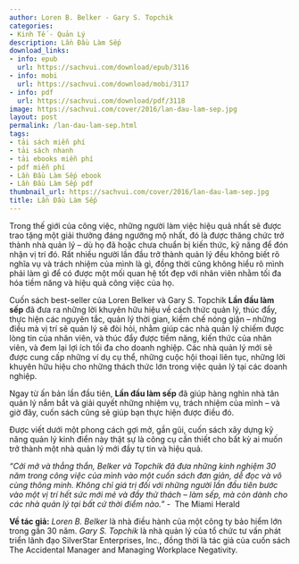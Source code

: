 ```yaml
---
author: Loren B. Belker - Gary S. Topchik
categories:
- Kinh Tế - Quản Lý
description: Lần Đầu Làm Sếp
download_links:
- info: epub
  url: https://sachvui.com/download/epub/3116
- info: mobi
  url: https://sachvui.com/download/mobi/3117
- info: pdf
  url: https://sachvui.com/download/pdf/3118
image: https://sachvui.com/cover/2016/lan-dau-lam-sep.jpg
layout: post
permalink: /lan-dau-lam-sep.html
tags:
- tải sách miễn phí
- tải sách nhanh
- tải ebooks miễn phí
- pdf miễn phí
- Lần Đầu Làm Sếp ebook
- Lần Đầu Làm Sếp pdf
thumbnail_url: https://sachvui.com/cover/2016/lan-dau-lam-sep.jpg
title: Lần Đầu Làm Sếp
---
```


 <div class="item-desc text-justify"> <p>Trong thế giới của công việc, những người làm việc hiệu quả nhất sẽ được trao tặng một giải thưởng đáng ngưỡng mộ nhất, đó là được thăng chức trở thành nhà quản lý – dù họ đã hoặc chưa chuẩn bị kiến thức, kỹ năng để đón nhận vị trí đó. Rất nhiều người lần đầu trở thành quản lý đều không biết rõ nghĩa vụ và trách nhiệm của mình là gì, đồng thời cũng không hiểu rõ mình phải làm gì để có được một mối quan hệ tốt đẹp với nhân viên nhằm tối đa hóa tiềm năng và hiệu quả công việc của họ.</p><p>Cuốn sách best-seller của Loren Belker và Gary S. Topchik <strong>Lần đầu làm sếp</strong> đã đưa ra những lời khuyên hữu hiệu về cách thức quản lý, thúc đẩy, thực hiện các nguyên tắc, quản lý thời gian, kiềm chế nóng giận – những điều mà vị trí sẽ quản lý sẽ đòi hỏi, nhằm giúp các nhà quản lý chiếm được lòng tin của nhân viên, và thúc đẩy được tiềm năng, kiến thức của nhân viên, và đem lại lợi ích tối đa cho doanh nghiệp. Các nhà quản lý mới sẽ được cung cấp những ví dụ cụ thể, những cuộc hội thoại liên tục, những lời khuyên hữu hiệu cho những thách thức lớn trong việc quản lý tại các doanh nghiệp.</p><p>Ngay từ ấn bản lần đầu tiên, <strong>Lần đầu làm sếp</strong> đã giúp hàng nghìn nhà tân quản lý nắm bắt và giải quyết những nhiệm vụ, trách nhiệm của mình – và giờ đây, cuốn sách cũng sẽ giúp bạn thực hiện được điều đó.</p><p>Được viết dưới một phong cách gợi mở, gần gũi, cuốn sách xây dựng kỹ năng quản lý kinh điển này thật sự là công cụ cần thiết cho bất kỳ ai muốn trở thành một nhà quản lý mới đầy tự tin và hiệu quả.</p><p><em>“Cởi mở và thẳng thắn, Belker và Topchik đã đưa những kinh nghiệm 30 năm trong công việc của mình vào một cuốn sách đơn giản, dễ đọc và vô cùng thông minh. Không chỉ giá trị đối với những người lần đầu tiên bước vào một vị trí hết sức mới mẻ và đầy thử thách – làm sếp, mà còn dành cho các nhà quản lý tại bất cứ thời điểm nào.”</em> -  The Miami Herald</p><p><strong>Về tác giả:</strong> <em>Loren B. Belker</em> là nhà điều hành của một công ty bảo hiểm lớn trong gần 30 năm. <em>Gary S. Topchik</em> là nhà quản lý của tổ chức tư vấn phát triển lãnh đạo SilverStar Enterprises, Inc., đồng thời là tác giả của cuốn sách The Accidental Manager and Managing Workplace Negativity.</p> </div>